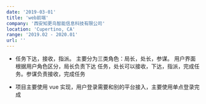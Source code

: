 ```yaml
---
date: '2019-03-01'
title: 'web前端'
company: '西安知更鸟智能信息科技有限公司'
location: 'Cupertino, CA'
range: '2019.02 - 2020.01'
url: ''
---
```


- 任务下达，接收，指派。 主要分为三类角色：局长，处长，参谋。 用户界面根据用户角色区分，局长负责下达
  任务，处长可以接收，下达，指派，完成任务。参谋负责接收，完成任务

- 项目主要使用 vue 实现，用户登录需要和别的平台接入，主要使用单点登录完成
